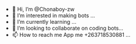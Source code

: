 - 👋 Hi, I’m @Chonaboy-zw
- 👀 I’m interested in making bots ...
- 🌱 I’m currently learning ...
- 💞️ I’m looking to collaborate on  coding bots...
- 📫 How to reach me App me +263718530881 ...

<!---
Chonaboy-zw/Chonaboy-zw is a ✨ special ✨ repository because its `README.md` (this file) appears on your GitHub profile.
You can click the Preview link to take a look at your changes.
--->
